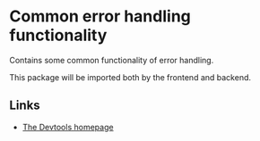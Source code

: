 # Common error handling functionality

Contains some common functionality of error handling.

This package will be imported both by the frontend and backend.

## Links

- [The Devtools homepage](https://devtools.khulnasoft.com)
